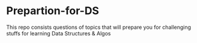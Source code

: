 # Prepartion-for-DS

This repo consists questions of topics that will prepare you for challenging stuffs for learning Data Structures & Algos
